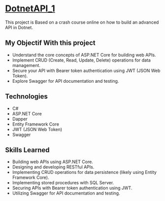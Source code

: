 
# [DotnetAPI_1](https://mydotnetapi.azurewebsites.net/swagger/index.html)

This project is Based on a crash course online on how to build an advanced API in Dotnet.

##  My Objectif With this project

-  Understand the core concepts of ASP.NET Core for building web APIs.
-  Implement CRUD (Create, Read, Update, Delete) operations for data management.
-  Secure your API with Bearer token authentication using JWT (JSON Web Token).
-  Explore Swagger for API documentation and testing.

## Technologies

-  C#
-  ASP.NET Core
-  Dapper
-  Entity Framework Core
-  JWT (JSON Web Token)
-  Swagger

## Skills Learned

-  Building web APIs using ASP.NET Core.
-  Designing and developing RESTful APIs.
-  Implementing CRUD operations for data persistence (likely using Entity Framework Core).
-  Implementing stored procedures with SQL Server.
-  Securing APIs with Bearer token authentication using JWT.
-  Utilizing Swagger for API documentation and testing.

